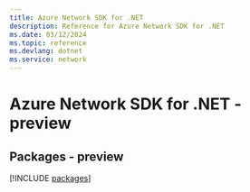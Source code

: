 ```yaml
---
title: Azure Network SDK for .NET
description: Reference for Azure Network SDK for .NET
ms.date: 03/12/2024
ms.topic: reference
ms.devlang: dotnet
ms.service: network
---
```

# Azure Network SDK for .NET - preview
## Packages - preview
[!INCLUDE [packages](network-index.md)]